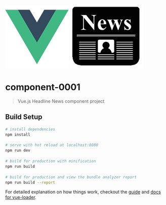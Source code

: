 ![Vue Logo](./src/assets/vue_logo.png)
![Logo of the project](./src/assets/news-icon.png)

# component-0001

> Vue.js Headline News component project

## Build Setup

``` bash
# install dependencies
npm install

# serve with hot reload at localhost:8080
npm run dev

# build for production with minification
npm run build

# build for production and view the bundle analyzer report
npm run build --report
```

For detailed explanation on how things work, checkout the [guide](http://vuejs-templates.github.io/webpack/) and [docs for vue-loader](http://vuejs.github.io/vue-loader).
